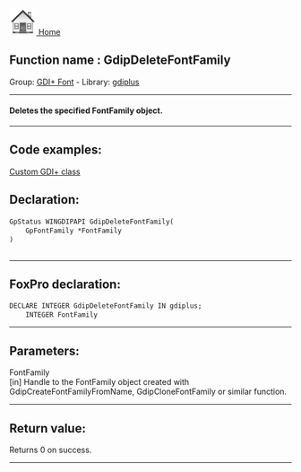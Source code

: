 [<img src="../../images/home.png"> Home ](https://github.com/VFPX/Win32API)  

## Function name : GdipDeleteFontFamily
Group: [GDI+ Font](../../functions_group.md#GDIplus_Font)  -  Library: [gdiplus](../../Libraries.md#gdiplus)  
***  


#### Deletes the specified FontFamily object.
***  


## Code examples:
[Custom GDI+ class](../../samples/sample_450.md)  

## Declaration:
```foxpro  
GpStatus WINGDIPAPI GdipDeleteFontFamily(
	GpFontFamily *FontFamily
)
  
```  
***  


## FoxPro declaration:
```foxpro  
DECLARE INTEGER GdipDeleteFontFamily IN gdiplus;
	INTEGER FontFamily  
```  
***  


## Parameters:
FontFamily  
[in] Handle to the FontFamily object created with GdipCreateFontFamilyFromName, GdipCloneFontFamily or similar function.  
***  


## Return value:
Returns 0 on success.  
***  

